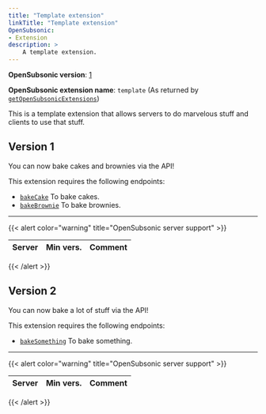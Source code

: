 ```yaml
---
title: "Template extension"
linkTitle: "Template extension"
OpenSubsonic:
- Extension
description: >
    A template extension.
---
```


**OpenSubsonic version**: [1](../../opensubsonic-versions)

**OpenSubsonic extension name**: `template` (As returned by [`getOpenSubsonicExtensions`](../../endpoints/getopensubsonicextensions))

This is a template extension that allows servers to do marvelous stuff and clients to use that stuff.

## Version 1

You can now bake cakes and brownies via the API!

This extension requires the following endpoints:

- [`bakeCake`](../invalid) To bake cakes.
- [`bakeBrownie`](../invalid) To bake brownies.

---

{{< alert color="warning" title="OpenSubsonic server support" >}}

| Server | Min vers. | Comment |
| --- | --- | --- |
{{< /alert >}}

## Version 2

You can now bake a lot of stuff via the API!

This extension requires the following endpoints:

- [`bakeSomething`](../invalid) To bake something.

---

{{< alert color="warning" title="OpenSubsonic server support" >}}

| Server | Min vers. | Comment |
| --- | --- | --- |
{{< /alert >}}
